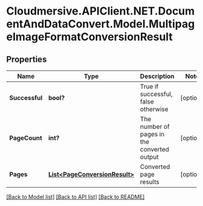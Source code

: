 # Cloudmersive.APIClient.NET.DocumentAndDataConvert.Model.MultipageImageFormatConversionResult
## Properties

Name | Type | Description | Notes
------------ | ------------- | ------------- | -------------
**Successful** | **bool?** | True if successful, false otherwise | [optional] 
**PageCount** | **int?** | The number of pages in the converted output | [optional] 
**Pages** | [**List&lt;PageConversionResult&gt;**](PageConversionResult.md) | Converted page results | [optional] 

[[Back to Model list]](../README.md#documentation-for-models) [[Back to API list]](../README.md#documentation-for-api-endpoints) [[Back to README]](../README.md)

